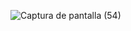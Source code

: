 ![Captura de pantalla (54)](https://user-images.githubusercontent.com/46753453/86318217-91be4d80-bbee-11ea-9856-882c68343538.png)